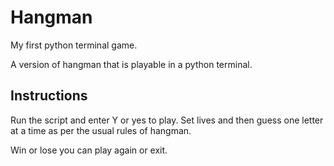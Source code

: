 # Hangman
My first python terminal game.

A version of hangman that is playable in a python terminal.

## Instructions
Run the script and enter Y or yes to play. Set lives and then guess one letter at a time as per the usual rules of hangman.


Win or lose you can play again or exit.
